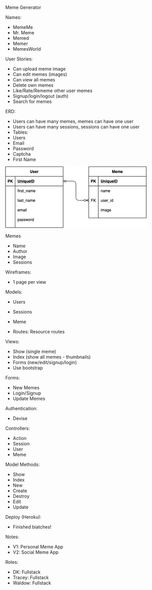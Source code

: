 Meme Generator

Names:
- MemeMe
- Mr. Meme
- Memed
- Memer
- MemesWorld

User Stories:
- Can upload meme image
- Can edit memes (images)
- Can view all memes
- Delete own memes
- Like/Rate/Rememe other user memes
- Signup/login/logout (auth)
- Search for memes

ERD: 
- Users can have many memes, memes can have one user
- Users can have many sessions, sessions can have one user
- Tables:
- Users
- Email
- Password
- Captcha
- First Name

<img src="app/assets/images/mememe-erd.png" alt="MemeMe ERD">


Memes
- Name
- Author
- Image
- Sessions

Wireframes:
- 1 page per view

Models:
- Users
- Sessions
- Meme

- Routes:
Resource routes

Views:
- Show (single meme)
- Index (show all memes - thumbnails)
- Forms (new/edit/signup/login)
- Use bootstrap

Forms:
- New Memes
- Login/Signup
- Update Memes

Authentication:
- Devise

Controllers:
- Action
- Session
- User
- Meme

Model Methods:
- Show
- Index
- New
- Create
- Destroy
- Edit
- Update

Deploy (Heroku):
- Finished biatches!

Notes:
- V1: Personal Meme App
- V2: Social Meme App



Roles:
- DK: Fullstack
- Tracey: Fullstack
- Waldow: Fullstack